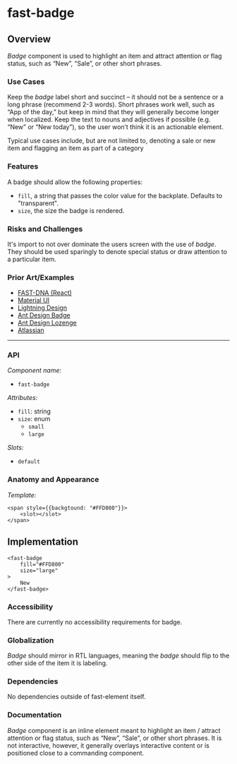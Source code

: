 # fast-badge

## Overview

*Badge* component is used to highlight an item and attract attention or flag status, such as “New”, “Sale”, or other short phrases.

### Use Cases
Keep the *badge* label short and succinct &ndash; it should not be a sentence or a long phrase (recommend 2-3 words). Short phrases work well, such as “App of the day,” but keep in mind that they will generally become longer when localized. Keep the text to nouns and adjectives if possible (e.g. “New” or “New today”), so the user won’t think it is an actionable element.

Typical use cases include, but are not limited to, denoting a sale or new item and flagging an item as part of a category
  
### Features

A badge should allow the following properties:
- `fill`, a string that passes the color value for the backplate. Defaults to "transparent".
- `size`, the size the badge is rendered.

### Risks and Challenges

It's import to not over dominate the users screen with the use of *badge*. They should be used sparingly to denote special status or draw attention to a particular item.

### Prior Art/Examples
- [FAST-DNA (React)](https://explore.fast.design/components/badge)
- [Material UI](https://material-ui.com/components/badges/)
- [Lightning Design](https://www.lightningdesignsystem.com/components/badges/)
- [Ant Design Badge](https://ant.design/components/badge/)
- [Ant Design Lozenge](https://atlaskit.atlassian.com/packages/core/lozenge)
- [Atlassian](https://atlaskit.atlassian.com/packages/core/badge)

---

### API

*Component name:*
- `fast-badge`

*Attributes:*
- `fill`: string
- `size`: enum
    - `small`
    - `large`

*Slots:*
- `default`

### Anatomy and Appearance

*Template:*
```
<span style={{backgtound: "#FFD800"}}>
    <slot></slot>
</span>
```

## Implementation

```
<fast-badge
    fill="#FFD800"
    size="large"
>
    New
</fast-badge>
```

### Accessibility

There are currently no accessibility requirements for badge.

### Globalization

*Badge* should mirror in RTL languages, meaning the *badge* should flip to the other side of the item it is labeling.

### Dependencies

No dependencies outside of fast-element itself.

### Documentation

*Badge* component is an inline element meant to highlight an item / attract attention or flag status, such as “New”, “Sale”, or other short phrases. It is not interactive, however, it generally overlays interactive content or is positioned close to a commanding component.
